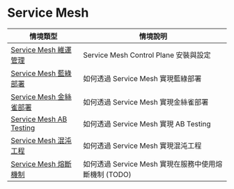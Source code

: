# Service Mesh

| 情境類型 | 情境說明 |
|---|---|
| [Service Mesh 維運管理](https://github.com/CCChou/OpenShift-PoC-Scenario/blob/main/04_ServiceMesh/00_istio_setup/README.md) | Service Mesh Control Plane 安裝與設定 |
| [Service Mesh 藍綠部署](https://github.com/CCChou/OpenShift-PoC-Scenario/blob/main/04_ServiceMesh/01_bluegreen_deploy/README.md) | 如何透過 Service Mesh 實現藍綠部署 |
| [Service Mesh 金絲雀部署](https://github.com/CCChou/OpenShift-PoC-Scenario/blob/main/04_ServiceMesh/02_canary_deploy/README.md) | 如何透過 Service Mesh 實現金絲雀部署 |
| [Service Mesh AB Testing](https://github.com/CCChou/OpenShift-PoC-Scenario/blob/main/04_ServiceMesh/03_ab_testing/README.md) | 如何透過 Service Mesh 實現 AB Testing |
| [Service Mesh 混沌工程](https://github.com/CCChou/OpenShift-PoC-Scenario/blob/main/04_ServiceMesh/04_chaos_engineering/README.md) | 如何透過 Service Mesh 實現混沌工程 |
| [Service Mesh 熔斷機制](https://github.com/CCChou/OpenShift-PoC-Scenario/blob/main/04_ServiceMesh/05_circuit_breaker/README.md) | 如何透過 Service Mesh 實現在服務中使用熔斷機制 (TODO) |